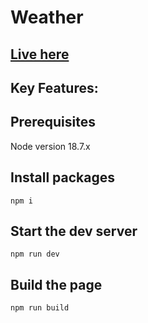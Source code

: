 # Weather



## [Live here]()

## Key Features:



## Prerequisites

Node version 18.7.x



## Install packages

```shell
npm i
```

## Start the dev server

```shell
npm run dev
```

## Build the page

```shell
npm run build
```
